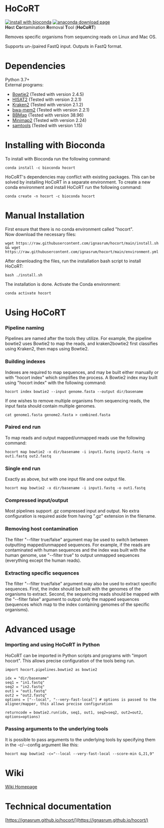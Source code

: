 # HoCoRT
[![install with bioconda](https://img.shields.io/badge/install%20with-bioconda-brightgreen.svg?style=flat)](http://bioconda.github.io/recipes/hocort/README.html)
[![anaconda download page](https://img.shields.io/conda/dn/bioconda/hocort.svg?style=flat)](https://anaconda.org/bioconda/hocort)
<br>
<strong>Ho</strong>st <strong>Co</strong>ntamination <strong>R</strong>emoval <strong>T</strong>ool (<strong>HoCoRT</strong>)

Removes specific organisms from sequencing reads on Linux and Mac OS.

Supports un-/paired FastQ input. Outputs in FastQ format.

# Dependencies
Python 3.7+ <br>
External programs:
* [Bowtie2](https://github.com/BenLangmead/bowtie2) (Tested with version 2.4.5)
* [HISAT2](https://github.com/DaehwanKimLab/hisat2) (Tested with version 2.2.1)
* [Kraken2](https://github.com/DerrickWood/kraken2) (Tested with version 2.1.2)
* [bwa-mem2](https://github.com/bwa-mem2/bwa-mem2) (Tested with version 2.2.1)
* [BBMap](https://sourceforge.net/projects/bbmap/) (Tested with version 38.96)
* [Minimap2](https://github.com/lh3/minimap2) (Tested with version 2.24)
* [samtools](https://github.com/samtools/samtools) (Tested with version 1.15)

# Installing with Bioconda

To install with Bioconda run the following command:
```
conda install -c bioconda hocort
```

HoCoRT's dependencies may conflict with existing packages.
This can be solved by installing HoCoRT in a separate environment.
To create a new conda environment and install HoCoRT run the following command:
```
conda create -n hocort -c bioconda hocort
```

# Manual Installation
First ensure that there is no conda environment called "hocort". <br>
Now download the necessary files:
```
wget https://raw.githubusercontent.com/ignasrum/hocort/main/install.sh && wget https://raw.githubusercontent.com/ignasrum/hocort/main/environment.yml
```

After downloading the files, run the installation bash script to install HoCoRT:
```
bash ./install.sh
```

The installation is done. Activate the Conda environment:
```
conda activate hocort
```

# Using HoCoRT
### Pipeline naming
Pipelines are named after the tools they utilize.
For example, the pipeline bowtie2 uses Bowtie2 to map the reads, and kraken2bowtie2 first classifies using Kraken2, then maps using Bowtie2.

### Building indexes
Indexes are required to map sequences, and may be built either manually or with "hocort index" which simplifies the process.
A Bowtie2 index may built using "hocort index" with the following command:
```
hocort index bowtie2 --input genome.fasta --output dir/basename
```
If one wishes to remove multiple organisms from sequencing reads, the input fasta should contain multiple genomes.
```
cat genome1.fasta genome2.fasta > combined.fasta
```

### Paired end run
To map reads and output mapped/unmapped reads use the following command:
```
hocort map bowtie2 -x dir/basename -i input1.fastq input2.fastq -o out1.fastq out2.fastq
```

### Single end run
Exactly as above, but with one input file and one output file.
```
hocort map bowtie2 -x dir/basename -i input1.fastq -o out1.fastq
```

### Compressed input/output
Most pipelines support .gz compressed input and output.
No extra configuration is required aside from having ".gz" extension in the filename.

### Removing host contamination
The filter "--filter true/false" argument may be used to switch between outputting mapped/unmapped sequences.
For example, if the reads are contaminated with human sequences and the index was built with the human genome, use "--filter true" to output unmapped sequences (everything except the human reads).

### Extracting specific sequences
The filter "--filter true/false" argument may also be used to extract specific sequences.
First, the index should be built with the genomes of the organisms to extract.
Second, the sequencing reads should be mapped with the "--filter false" argument to output only the mapped sequences (sequences which map to the index containing genomes of the specific organisms).

# Advanced usage
### Importing and using HoCoRT in Python
HoCoRT can be imported in Python scripts and programs with "import hocort".
This allows precise configuration of the tools being run.
```
import hocort.pipelines.bowtie2 as bowtie2

idx = "dir/basename"
seq1 = "in1.fastq"
seq2 = "in2.fastq"
out1 = "out1.fastq"
out2 = "out2.fastq"
options = ["--local", "--very-fast-local"] # options is passed to the aligner/mapper, this allows precise configuration

returncode = bowtie2.run(idx, seq1, out1, seq2=seq2, out2=out2, options=options)
```
### Passing arguments to the underlying tools
It is possible to pass arguments to the underlying tools by specifying them in the -c/--config argument like this:
```
hocort map bowtie2 -c="--local --very-fast-local --score-min G,21,9"
```

# Wiki
[Wiki Homepage](https://github.com/ignasrum/hocort/wiki)

# Technical documentation
[https://ignasrum.github.io/hocort/](https://ignasrum.github.io/hocort/)
